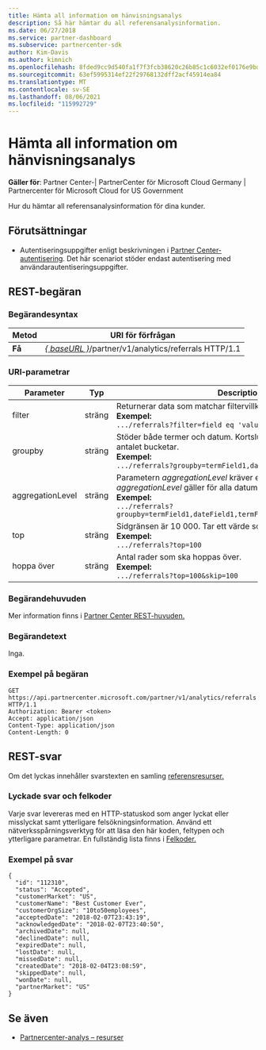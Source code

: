 ```yaml
---
title: Hämta all information om hänvisningsanalys
description: Så här hämtar du all referensanalysinformation.
ms.date: 06/27/2018
ms.service: partner-dashboard
ms.subservice: partnercenter-sdk
author: Kim-Davis
ms.author: kimnich
ms.openlocfilehash: 8fded9cc9d540fa1f7f3fcb38620c26b85c1c6032ef0176e9bd043943a425f65
ms.sourcegitcommit: 63ef5995314ef22f29768132dff2acf45914ea84
ms.translationtype: MT
ms.contentlocale: sv-SE
ms.lasthandoff: 08/06/2021
ms.locfileid: "115992729"
---
```

# <a name="get-all-referrals-analytics-information"></a>Hämta all information om hänvisningsanalys

**Gäller för**: Partner Center-| PartnerCenter för Microsoft Cloud Germany | Partnercenter för Microsoft Cloud for US Government

Hur du hämtar all referensanalysinformation för dina kunder.

## <a name="prerequisites"></a>Förutsättningar

- Autentiseringsuppgifter enligt beskrivningen i [Partner Center-autentisering](partner-center-authentication.md). Det här scenariot stöder endast autentisering med användarautentiseringsuppgifter.

## <a name="rest-request"></a>REST-begäran

### <a name="request-syntax"></a>Begärandesyntax

| Metod  | URI för förfrågan |
|---------|-------------|
| **Få** | [*\{ baseURL \}*](partner-center-rest-urls.md)/partner/v1/analytics/referrals HTTP/1.1 |

### <a name="uri-parameters"></a>URI-parametrar

| Parameter | Typ | Description |
|-----------|------|-------------|
| filter | sträng | Returnerar data som matchar filtervillkoret.</br> **Exempel:**</br>  `.../referrals?filter=field eq 'value'` |
| groupby | sträng | Stöder både termer och datum. Kortslutningslogik för att begränsa antalet bucketar.</br> **Exempel:**</br>  `.../referrals?groupby=termField1,dateField1,termField2` |
| aggregationLevel | sträng | Parametern *aggregationLevel* kräver en *groupby*. Parametern *aggregationLevel* gäller för alla datumfält som finns i *groupby*.</br> **Exempel:**</br> `.../referrals?groupby=termField1,dateField1,termField2&aggregationLevel=day` |
| top | sträng | Sidgränsen är 10 000. Tar ett värde som är mindre än 10 000.</br> **Exempel:**</br> `.../referrals?top=100`</br> |
| hoppa över | sträng | Antal rader som ska hoppas över.</br> **Exempel:**</br>  `.../referrals?top=100&skip=100` |

### <a name="request-headers"></a>Begärandehuvuden

Mer information finns i [Partner Center REST-huvuden.](headers.md)

### <a name="request-body"></a>Begärandetext

Inga.

### <a name="request-example"></a>Exempel på begäran

```http
GET https://api.partnercenter.microsoft.com/partner/v1/analytics/referrals HTTP/1.1
Authorization: Bearer <token>
Accept: application/json
Content-Type: application/json
Content-Length: 0
```

## <a name="rest-response"></a>REST-svar

Om det lyckas innehåller svarstexten en samling [referensresurser.](partner-center-analytics-resources.md#referrals-resource)

### <a name="response-success-and-error-codes"></a>Lyckade svar och felkoder

Varje svar levereras med en HTTP-statuskod som anger lyckat eller misslyckat samt ytterligare felsökningsinformation. Använd ett nätverksspårningsverktyg för att läsa den här koden, feltypen och ytterligare parametrar. En fullständig lista finns i [Felkoder.](error-codes.md)

### <a name="response-example"></a>Exempel på svar

```http
{
  "id": "112310",
  "status": "Accepted",
  "customerMarket": "US",
  "customerName": "Best Customer Ever",
  "customerOrgSize": "10to50employees",
  "acceptedDate": "2018-02-07T23:43:19",
  "acknowledgedDate": "2018-02-07T23:40:50",
  "archivedDate": null,
  "declinedDate": null,
  "expiredDate": null,
  "lostDate": null,
  "missedDate": null,
  "createdDate": "2018-02-04T23:08:59",
  "skippedDate": null,
  "wonDate": null,
  "partnerMarket": "US"
}
```

## <a name="see-also"></a>Se även

- [Partnercenter-analys – resurser](partner-center-analytics-resources.md)
